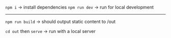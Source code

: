 `npm i` -> install dependencies
`npm run dev` -> run for local development
___

`npm run build` -> should output static content to /out

`cd out` then `serve` -> run with a local server
